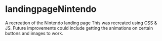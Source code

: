 # landingpageNintendo
A recreation of the Nintendo landing page
 This was recreated using CSS & JS.
Future improvements could include getting the animations on certain buttons and images to work.
